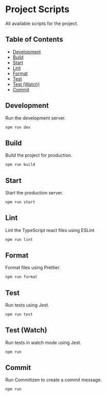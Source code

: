 # Project Scripts

All available scripts for the project.

## Table of Contents

- [Development](#development)
- [Build](#build)
- [Start](#start)
- [Lint](#lint)
- [Format](#format)
- [Test](#test)
- [Test (Watch)](#test-watch)
- [Commit](#commit)

## Development

Run the development server.

```bash
npm run dev
```

## Build

Build the project for production.

```bash
npm run build
```

## Start

Start the production server.

```bash
npm run start
```

## Lint

Lint the TypeScript react files using ESLint

```bash
npm run lint
```

## Format

Format files using Prettier.

```bash
npm run format
```

## Test

Run tests using Jest.

```bash
npm run test
```

## Test (Watch)

Run tests in watch mode using Jest.

```bash
npm run
```

## Commit

Run Commitizen to create a commit message.

```bash
npm run
```
